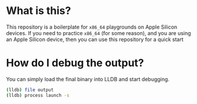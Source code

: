 # What is this?
This repository is a boilerplate for `x86_64` playgrounds on Apple Silicon
devices. If you need to practice `x86_64` (for some reason), and you are using
an Apple Silicon device, then you can use this repository for a quick start

# How do I debug the output?
You can simply load the final binary into LLDB and start debugging.
```sh
(lldb) file output
(lldb) process launch -s
```
